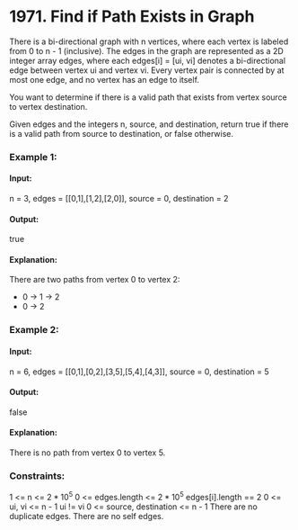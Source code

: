 # 1971. Find if Path Exists in Graph
There is a bi-directional graph with n vertices, where each vertex is labeled from 0 to n - 1 (inclusive). The edges in the graph are represented as a 2D integer array edges, where each edges[i] = [ui, vi] denotes a bi-directional edge between vertex ui and vertex vi. Every vertex pair is connected by at most one edge, and no vertex has an edge to itself.

You want to determine if there is a valid path that exists from vertex source to vertex destination.

Given edges and the integers n, source, and destination, return true if there is a valid path from source to destination, or false otherwise.

### Example 1:
#### Input: 
n = 3, edges = [[0,1],[1,2],[2,0]], source = 0, destination = 2
#### Output: 
true
#### Explanation: 
There are two paths from vertex 0 to vertex 2:
- 0 → 1 → 2
- 0 → 2

### Example 2:
#### Input: 
n = 6, edges = [[0,1],[0,2],[3,5],[5,4],[4,3]], source = 0, destination = 5
#### Output: 
false
####  Explanation: 
There is no path from vertex 0 to vertex 5.
 
### Constraints:
1 <= n <= $`2 * 10^5`$
0 <= edges.length <= $`2 * 10^5`$
edges[i].length == 2
0 <= ui, vi <= n - 1
ui != vi
0 <= source, destination <= n - 1
There are no duplicate edges.
There are no self edges.

